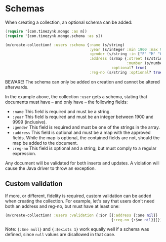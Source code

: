 # Schemas

When creating a collection, an optional schema can be added:

```Clojure
(require '[com.timezynk.mongo :as m])
(require '[com.timezynk.mongo.schema :as s])

(m/create-collection! :users :schema {:name (s/string)
                                      :year (s/integer :min 1900 :max 9999)
                                      :gender (s/string :in ["F" "M" "O"])
                                      :address (s/map {:street (s/string)
                                                       :number (s/number)}
                                                :optional? true)
                                      :reg-no (s/string :optional? true :regex "[A-Z]{3}\\d{3}")})
```

BEWARE! The schema can only be added on creation and cannot be altered afterwards.

In the example above, the collection `:user` gets a schema, stating that documents must have &ndash; and only have &ndash; the following fields:

* `:name` This field is required and must be a string.
* `:year` This field is required and must be an integer between 1900 and 9999 (inclusive).
* `:gender` This field is required and must be one of the strings in the array.
* `:address` This field is optional and must be a map with the approved fields. While the map is optional, the contained fields are not, should the map be added to the document.
* `:reg-no` This field is optional and a string, but must comply to a regular expression.

Any document will be validated for both inserts and updates. A violation will cause the Java driver to throw an exception.

## Custom validation

If more, or different, fidelity is required, custom validation can be added when creating the collection. For example, let's say that users don't need both an address and reg-no, but must have at least one:

```Clojure
(m/create-collection! :users :validation {:$or [{:address {:$ne nil}}
                                                {:reg-no {:$ne nil}}]})
```

Note: `{:$ne null}` and `{:$exists 1}` work equally well if a schema was defined, since `null` values are disallowed in that case.
